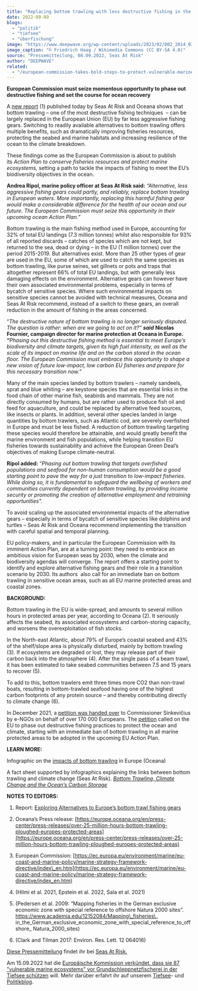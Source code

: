 ```yaml
---
title: "Replacing bottom trawling with less destructive fishing in the EU is feasible and would help protect marine ecosystems, says report"
date: 2022-09-09
blogs: 
  - "politik"
  - "tiefsee"
  - "überfischung"
image: "https://www.deepwave.org/wp-content/uploads/2023/02/002_2014_03_17_Netze.jpg"
image_caption: "© Friedrich Haag / Wikimedia Commons (CC BY-SA 4.0)"
source: "Pressemitteilung, 08.09.2022, Seas At Risk"
author: "DEEPWAVE"
related: 
  - "/european-commission-takes-bold-steps-to-protect-vulnerable-marine-ecosystems/"
---
```


**European Commission must seize momentous opportunity to phase out destructive fishing and set the course for ocean recovery** 

A [new report](https://seas-at-risk.org/publications/report-exploring-alternatives-to-europes-bottom-trawl-fishing-gears/) (1) published today by Seas At Risk and Oceana shows that bottom trawling – one of the most destructive fishing techniques  – can be largely replaced in the European Union (EU) by far less aggressive fishing gears. Switching to readily available alternatives to bottom trawling offers multiple benefits, such as dramatically improving fisheries resources, protecting the seabed and marine habitats and increasing resilience of the ocean to the climate breakdown.

These findings come as the European Commission is about to publish its _Action Plan to conserve fisheries resources and protect marine ecosystems,_ setting a path to tackle the impacts of fishing to meet the EU’s biodiversity objectives in the ocean.

**Andrea Ripol, marine policy officer at Seas At Risk said:** _“Alternative, less aggressive fishing gears could partly, and reliably, replace bottom trawling in European waters_. _More importantly, replacing this harmful fishing gear would make a considerable difference for the health of our ocean and our future. The European Commission must seize this opportunity in their upcoming ocean Action Plan.”_ 

Bottom trawling is the main fishing method used in Europe, accounting for 32% of total EU landings (7.3 million tonnes) whilst also responsible for 93% of all reported discards – catches of species which are not kept, but returned to the sea, dead or dying – in the EU (1 million tonnes) over the period 2015-2019. But alternatives exist. More than 25 other types of gear are used in the EU, some of which are used to catch the same species as bottom trawling, like purse seines, set gillnets or pots and traps that altogether represent 66% of total EU landings, but with generally less damaging effects on the environment. Alternative gears can however have their own associated environmental problems, especially in terms of bycatch of sensitive species. Where such environmental impacts on sensitive species cannot be avoided with technical measures, Oceana and Seas At Risk recommend, instead of a switch to these gears, an overall reduction in the amount of fishing in the areas concerned.

“_The destructive nature of bottom trawling is no longer seriously disputed. The question is rather: when are we going to act on it?”_ **_said_** **Nicolas Fournier, campaign director for marine protection at Oceana in Europe. “**_Phasing out this destructive fishing method is essential to meet Europe’s biodiversity and climate targets, given its high fuel intensity, as well as the scale of its impact on marine life and on the carbon stored in the ocean floor. The European Commission must embrace this opportunity to shape a new vision of future low-impact, low carbon EU fisheries and prepare for this necessary transition now.”_

Many of the main species landed by bottom trawlers – namely sandeels, sprat and blue whiting – are keystone species that are essential links in the food chain of other marine fish, seabirds and mammals. They are not directly consumed by humans, but are rather used to produce fish oil and feed for aquaculture, and could be replaced by alternative feed sources, like insects or plants. In addition, several other species landed in large quantities by bottom trawlers, such as Atlantic cod, are severely overfished in Europe and must be less fished. A reduction of bottom trawling targeting these species would therefore be attainable, and would greatly benefit the marine environment and fish populations, while helping transition EU fisheries towards sustainability and achieve the European Green Deal’s objectives of making Europe climate-neutral.

**Ripol added:** “_Phasing out bottom trawling that targets overfished populations and seafood for non-human consumption would be a good starting point to pave the way for a just transition to low-impact fisheries. While doing so, it is fundamental to safeguard the wellbeing of workers and communities currently dependent on bottom trawling, by providing income security or promoting the creation of alternative employment and retraining opportunities”._

To avoid scaling up the associated environmental impacts of the alternative gears – especially in terms of bycatch of sensitive species like dolphins and turtles – Seas At Risk and Oceana recommend implementing the transition with careful spatial and temporal planning.

EU policy-makers, and in particular the European Commission with its imminent Action Plan, are at a turning point: they need to embrace an ambitious vision for European seas by 2030, when the climate and biodiversity agendas will converge. The report offers a starting point to identify and explore alternative fishing gears and their role in a transition scenario by 2030. Its authors  also call for an immediate ban on bottom trawling in sensitive ocean areas, such as all EU marine protected areas and coastal zones.

**BACKGROUND:** 

Bottom trawling in the EU is wide-spread, and amounts to several million hours in protected areas per year, according to Oceana (2). It seriously affects the seabed, its associated ecosystems and carbon-storing capacity, and worsens the overexploitation of fish stocks.

In the North-east Atlantic, about 79% of Europe’s coastal seabed and 43% of the shelf/slope area is physically disturbed, mainly by bottom trawling (3). If ecosystems are degraded or lost, they may release part of their carbon back into the atmosphere (4). After the single pass of a beam trawl, it has been estimated to take seabed communities between 7.5 and 15 years to recover (5).

To add to this, bottom trawlers emit three times more CO2 than non-trawl boats, resulting in bottom-trawled seafood having one of the highest carbon footprints of any protein source – and thereby contributing directly to climate change (6).

In December 2021, a [petition was handed over](https://seas-at-risk.org/press-releases/more-than-150000-europeans-call-on-eu-to-ban-bottom-trawling-to-protect-ocean-and-climate/) to Commissioner Sinkevičius by e-NGOs on behalf of over 170 000 Europeans. The [petition](https://act.wemove.eu/campaigns/bottom-trawling?utm_campaign=bottomtrawling&utm_medium=video&utm_source=partners) called on the EU to phase out destructive fishing practices to protect the ocean and climate, starting with an immediate ban of bottom trawling in all marine protected areas to be adopted in the upcoming EU Action Plan.

**LEARN MORE:**

Infographic on the [impacts of bottom trawling](https://europe.oceana.org/en/impacts-bottom-trawling#:~:text=Bottom%20trawling%20is%20a%20highly,sensitive%20parts%20of%20our%20ocean.) in Europe (Oceana)

A fact sheet supported by infographics explaining the links between bottom trawling and climate change (Seas At Risk). [_Bottom Trawling, Climate Change and the Ocean’s Carbon Storage_](https://seas-at-risk.org/multimedia/bottom-trawling-climate-change-and-the-oceans-carbon-storage/)

**NOTES TO EDITORS:** 

1) Report: [Exploring Alternatives to Europe’s bottom trawl fishing gears](https://seas-at-risk.org/publications/report-exploring-alternatives-to-europes-bottom-trawl-fishing-gears/) 

2) Oceana’s Press release: [https://europe.oceana.org/en/press-center/press-releases/over-25-million-hours-bottom-trawling-ploughed-europes-protected-areas](https://europe.oceana.org/en/press-center/press-releases/over-25-million-hours-bottom-trawling-ploughed-europes-protected-areas)

3) European Commission: [https://ec.europa.eu/environment/marine/eu-coast-and-marine-policy/marine-strategy-framework-directive/index\_en.htm](https://ec.europa.eu/environment/marine/eu-coast-and-marine-policy/marine-strategy-framework-directive/index_en.htm)

4) (Hilmi et al. 2021, Epstein et al. 2022, Sala et al. 2021)

5) (Pedersen et al. 2009: “Mapping fisheries in the German exclusive economic zone with special reference to offshore Natura 2000 sites”. https://www.academia.edu/12152084/Mapping\_fisheries\_ in\_the\_German\_exclusive\_economic\_zone\_with\_special\_reference\_to\_offshore\_ Natura\_2000\_sites)

6) (Clark and Tilman 2017: Environ. Res. Lett. 12 064016)

[Diese Pressemitteilung](https://seas-at-risk.org/press-releases/replacing-bottom-trawling-with-less-destructive-fishing-in-the-eu-is-feasible-and-would-help-protect-marine-ecosystems-says-report/) findet ihr bei [Seas At Risk.](https://seas-at-risk.org/)

Am 15.09.2022 hat die [Europäische Kommission verkündet, dass sie 87 "vulnerable marine ecosystems" vor Grundschleppnetzfischerei in der Tiefsee schützen](https://www.deepwave.org/european-commission-takes-bold-steps-to-protect-vulnerable-marine-ecosystems/) will. Mehr darüber erfahrt ihr auf unserem [Tiefsee](https://www.deepwave.org/blogs/tiefsee/)\- und [Politikblog](https://www.deepwave.org/blogs/politik/).
